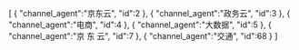 [
	{
		"channel_agent":"京东云",
		"id":2
	},
	{
		"channel_agent":"政务云",
		"id":3
	},
	{
		"channel_agent":"电商",
		"id":4
	},
	{
		"channel_agent":"大数据",
		"id":5
	},
	{
		"channel_agent":"京  东  云",
		"id":7
	},
	{
		"channel_agent":"交通",
		"id":68
	}
]